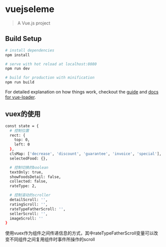 # vuejseleme

> A Vue.js project

## Build Setup

``` bash
# install dependencies
npm install

# serve with hot reload at localhost:8080
npm run dev

# build for production with minification
npm run build
```

For detailed explanation on how things work, checkout the [guide](http://vuejs-templates.github.io/webpack/) and [docs for vue-loader](http://vuejs.github.io/vue-loader).

## vuex的使用

``` bash
const state = {
  # 控制位置
  rect: {
    top: 0,
    left: 0
  },
  clsMap: ['decrease', 'discount', 'guarantee', 'invoice', 'special'],
  selectedFood: {},

  # 控制切换的boolean
  textOnly: true,
  showFoodsDetail: false,
  collected: false,
  rateType: 2,

  # 控制滚动的scroller
  detailScroll: '',
  ratingScroll: '',
  rateTypeFatherScroll: '',
  sellerScroll: '',
  imageScroll: ''
}
```
使用vuex作为组件之间传递信息的方式，其中rateTypeFatherScroll变量可以改变不同组件之间复用组件时事件所操作的scroll
